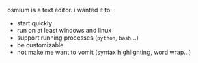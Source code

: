 osmium is a text editor. i wanted it to:
- start quickly
- run on at least windows and linux
- support running processes (`python`, `bash`...)
- be customizable
- not make me want to vomit (syntax highlighting, word wrap...)
